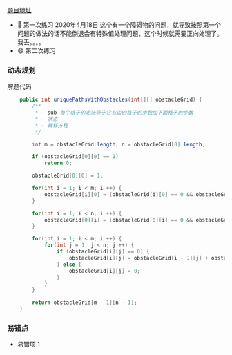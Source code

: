 [题目地址](https://leetcode-cn.com/problems/unique-paths-ii/)



- :slightly_smiling_face: 第一次练习 2020年4月18日 这个有一个障碍物的问题，就导致按照第一个问题的做法的话不能倒退会有特殊值处理问题，这个时候就需要正向处理了。我丢。。。。
- :smile: 第二次练习 



### 动态规划

解题代码

```java
    public int uniquePathsWithObstacles(int[][] obstacleGrid) {
        /**
         * - sub 每个格子的走法等于它右边的格子的步数加下面格子的步数
         * - 状态
         * - 转移方程
         */

        int m = obstacleGrid.length, n = obstacleGrid[0].length;

        if (obstacleGrid[0][0] == 1)
            return 0;

        obstacleGrid[0][0] = 1;

        for(int i = 1; i < m; i ++) {
            obstacleGrid[i][0] = (obstacleGrid[i][0] == 0 && obstacleGrid[i - 1][0] == 1) ? 1 : 0;
        }

        for(int i = 1; i < n; i ++) {
            obstacleGrid[0][i] = (obstacleGrid[0][i] == 0 && obstacleGrid[0][i - 1] == 1) ? 1 : 0;
        }

        for(int i = 1; i < m; i ++) {
            for(int j = 1; j < n; j ++) {
                if (obstacleGrid[i][j] == 0) {
                    obstacleGrid[i][j] = obstacleGrid[i - 1][j] + obstacleGrid[i][j - 1];
                } else {
                    obstacleGrid[i][j] = 0;
                }
            }
        }

        return obstacleGrid[m - 1][n - 1];
    }

```



### 易错点

- 易错项 1 
